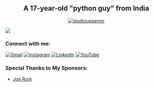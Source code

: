 <h2 align="center">A 17-year-old "python guy" from India</h2>

<p align="center"> <a href="https://github.com/natyavidhan/"><img src="https://github-profile-trophy-studiousgamer.vercel.app/?username=studiousgamer&theme=darkhub&margin-w=1&margin-h=15&column=9" alt="studiousgamer" /></a> </p>

<a href="https://github.com/natyavidhan">
<img align="center" src="https://github-readme-activity-graph.vercel.app/graph?username=natyavidhan&bg_color=1d1f21&color=ffffff&line=2bbc8a&point=ffffff&area_color=0f172a&area=true&hide_border=true&custom_title=GitHub%20Commits%20Graph" />
</a>
<h3 align="left">Connect with me:</h3>

<p>
<a href="mailto:natyavidhanbiswas10@gmail.com"><img src="https://img.shields.io/badge/Gmail-D14836?style=for-the-badge&amp;logo=gmail&amp;logoColor=white" alt="Gmail"></a>
<a href="https://instagram.com/natyavidhan"><img src="https://img.shields.io/badge/Instagram-%23E4405F.svg?style=for-the-badge&amp;logo=Instagram&amp;logoColor=white" alt="Instagram"></a>
<a href="https://www.linkedin.com/in/natya-vidhan-biswas-741310189/"><img src="https://img.shields.io/badge/linkedin-%230077B5.svg?style=for-the-badge&amp;logo=linkedin&amp;logoColor=white" alt="LinkedIn"></a>
<a href="https://www.youtube.com/channel/UCb3rnqZcBN9kPx5--yz5A3A"><img src="https://img.shields.io/badge/YouTube-%23FF0000.svg?style=for-the-badge&amp;logo=YouTube&amp;logoColor=white" alt="YouTube"></a>
</p>

<h3>Special Thanks to My Sponsors:</h3>
<ul>
  <li><a href="https://github.com/jrork">Joe Rork</a></li>
</ul>
